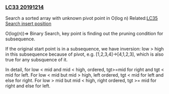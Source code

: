 ### [LC33 20191214](https://leetcode.com/problems/search-in-rotated-sorted-array/)
Search a sorted array with unknown pivot point in O(log n)
Related:[LC35 Search insert position](https://leetcode.com/problems/search-insert-position/)

O(log(n))=> Binary Search, key point is finding out the pruning condition for subsequence.

If the original start point is in a subsequence, we have inversion: low > high in this subsequence because of pivot, e.g. [1,2,3,4]->[4,1,2,3], which is also true for any subsquence of it.

In detail, for low < mid and mid < high, ordered, tgt>=mid for right and tgt < mid for left.
For low < mid but mid > high, left ordered, tgt < mid for left and else for right.
For low > mid but mid < high, right ordered, tgt >= mid for right and else for left.
